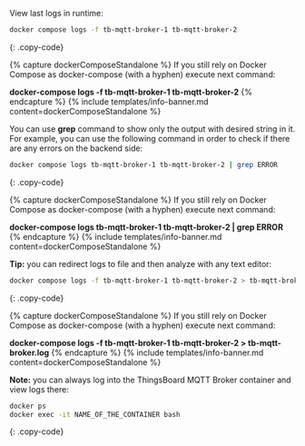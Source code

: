 View last logs in runtime:
 
```bash
docker compose logs -f tb-mqtt-broker-1 tb-mqtt-broker-2
```
{: .copy-code}

{% capture dockerComposeStandalone %}
If you still rely on Docker Compose as docker-compose (with a hyphen) execute next command:

**docker-compose logs -f tb-mqtt-broker-1 tb-mqtt-broker-2**
{% endcapture %}
{% include templates/info-banner.md content=dockerComposeStandalone %}

You can use **grep** command to show only the output with desired string in it. 
For example, you can use the following command in order to check if there are any errors on the backend side:

```bash
docker compose logs tb-mqtt-broker-1 tb-mqtt-broker-2 | grep ERROR
```
{: .copy-code}

{% capture dockerComposeStandalone %}
If you still rely on Docker Compose as docker-compose (with a hyphen) execute next command:

**docker-compose logs tb-mqtt-broker-1 tb-mqtt-broker-2 \| grep ERROR**
{% endcapture %}
{% include templates/info-banner.md content=dockerComposeStandalone %}

**Tip:** you can redirect logs to file and then analyze with any text editor:

```bash
docker compose logs -f tb-mqtt-broker-1 tb-mqtt-broker-2 > tb-mqtt-broker.log
```
{: .copy-code}

{% capture dockerComposeStandalone %}
If you still rely on Docker Compose as docker-compose (with a hyphen) execute next command:

**docker-compose logs -f tb-mqtt-broker-1 tb-mqtt-broker-2 > tb-mqtt-broker.log**
{% endcapture %}
{% include templates/info-banner.md content=dockerComposeStandalone %}

**Note:** you can always log into the ThingsBoard MQTT Broker container and view logs there:

```bash
docker ps
docker exec -it NAME_OF_THE_CONTAINER bash
```
{: .copy-code}
